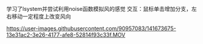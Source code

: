 学习了lsystem并尝试利用noise函数模拟风的感觉
交互：鼠标单击增加分支，左右移动一定程度上改变风向

https://user-images.githubusercontent.com/90957083/141673675-13e31ac2-3e26-4177-afe8-52814f93c33f.MOV

